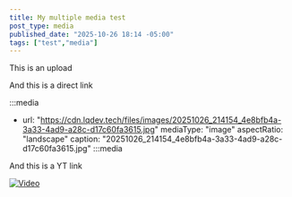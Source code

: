 ```yaml
---
title: My multiple media test
post_type: media
published_date: "2025-10-26 18:14 -05:00"
tags: ["test","media"]
---
```


This is an upload

And this is a direct link

:::media
- url: "https://cdn.lqdev.tech/files/images/20251026_214154_4e8bfb4a-3a33-4ad9-a28c-d17c60fa3615.jpg"
  mediaType: "image"
  aspectRatio: "landscape"
  caption: "20251026_214154_4e8bfb4a-3a33-4ad9-a28c-d17c60fa3615.jpg"
:::media

And this is a YT link

[![Video](http://img.youtube.com/vi/fAV_J5-dMls/0.jpg)](https://www.youtube.com/watch?v=fAV_J5-dMls "Video")